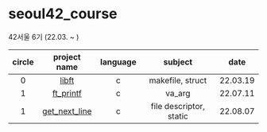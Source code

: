 # seoul42_course
42서울 6기 (22.03. ~ )

| circle | project name | language | subject | date |
|:--:|:--:|:--:|:--:|:--:|
| 0 | [libft]() | c | makefile, struct| 22.03.19 |
| 1 | [ft_printf]() | c | va_arg | 22.07.11 |
| 1 | [get_next_line]()| c | file descriptor, static | 22.08.07 |

